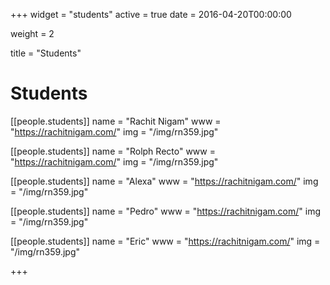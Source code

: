 +++
widget = "students"
active = true
date = 2016-04-20T00:00:00

weight = 2

title = "Students"

# Students
[[people.students]]
  name = "Rachit Nigam"
  www = "https://rachitnigam.com/"
  img = "/img/rn359.jpg"

[[people.students]]
  name = "Rolph Recto"
  www = "https://rachitnigam.com/"
  img = "/img/rn359.jpg"

[[people.students]]
  name = "Alexa"
  www = "https://rachitnigam.com/"
  img = "/img/rn359.jpg"

[[people.students]]
  name = "Pedro"
  www = "https://rachitnigam.com/"
  img = "/img/rn359.jpg"

[[people.students]]
  name = "Eric"
  www = "https://rachitnigam.com/"
  img = "/img/rn359.jpg"

+++
